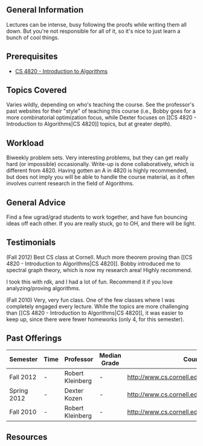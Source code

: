 ## General Information
Lectures can be intense, busy following the proofs while writing them all down. But you're not responsible for all of it, so it's nice to just learn a bunch of cool things.

## Prerequisites
 - [CS 4820 - Introduction to Algorithms](https://github.com/mrkev/Official-CS-Wiki/blob/master/classes/CS4820.md)

## Topics Covered
Varies wildly, depending on who's teaching the course. See the professor's past websites for their "style" of teaching this course (i.e., Bobby goes for a more combinatorial optimization focus, while Dexter focuses on [[CS 4820 - Introduction to Algorithms|CS 4820]] topics, but at greater depth).

## Workload
Biweekly problem sets. Very interesting problems, but they can get really hard (or impossible) occasionally. Write-up is done collaboratively, which is different from 4820. Having gotten an A in 4820 is highly recommended, but does not imply you will be able to handle the course material, as it often involves current research in the field of Algorithms.

## General Advice
Find a few ugrad/grad students to work together, and have fun bouncing ideas off each other. If you are really stuck, go to OH, and there will be light.

## Testimonials
(Fall 2012) Best CS class at Cornell. Much more theorem proving than [[CS 4820 - Introduction to Algorithms|CS 4820]]. Bobby introduced me to spectral graph theory, which is now my research area! Highly recommend.

I took this with rdk, and I had a lot of fun. Recommend it if you love analyzing/proving algorithms.

(Fall 2010) Very, very fun class. One of the few classes where I was completely engaged every lecture. While the topics are more challenging than [[CS 4820 - Introduction to Algorithms|CS 4820]], it was easier to keep up, since there were fewer homeworks (only 4, for this semester).

## Past Offerings
| Semester | Time | Professor | Median Grade | Course Page |
| --- | --- | --- | --- | --- |
| Fall 2012 | - | Robert Kleinberg | - | http://www.cs.cornell.edu/courses/cs6820/2012fa/ |
| Spring 2012 | - | Dexter Kozen | - | http://www.cs.cornell.edu/courses/cs6820/2012sp/ |
| Fall 2010 | - | Robert Kleinberg | - | http://www.cs.cornell.edu/courses/cs6820/2012fa/ |

## Resources
